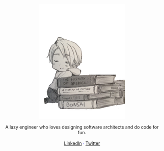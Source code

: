 <p align="center">
<a href="https://github.com/parthw/parthw/blob/main/sleepy.png">
<img src="https://github.com/parthw/parthw/blob/main/sleepy.png" alt="let's take a nap!" />
</a>

</p>
<p align="center">
A lazy engineer who loves designing software architects and do code for fun.<br>
<br>
<a href="https://linkedin.com/in/parth-wadhwa">LinkedIn</a> <span style="color:blue;">∙</span> <a href="https://twitter.com/_parthwadhwa">Twitter</a>
<br>
</p>
